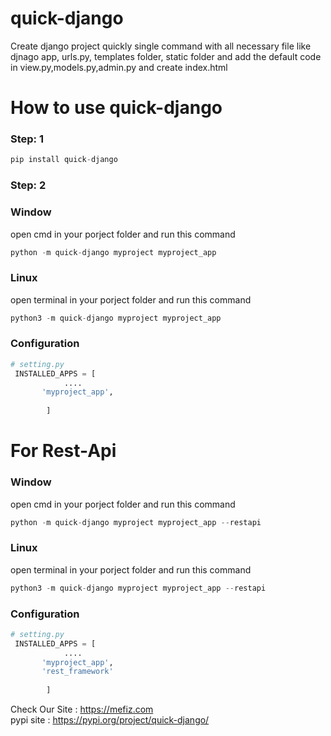 # quick-django

Create django project quickly single command with all necessary file like djnago app, urls.py, templates folder, static folder and add the default code in view.py,models.py,admin.py and create index.html

# How to use quick-django
### Step: 1
```python
pip install quick-django
```
### Step: 2
### Window
open cmd in your porject folder and run this command
        
```python
python -m quick-django myproject myproject_app 
```

### Linux
open terminal in your porject folder and run this command
        
```python
python3 -m quick-django myproject myproject_app 
```

### Configuration
```python
# setting.py
 INSTALLED_APPS = [
            ....
       'myproject_app',
       
        ]

```

# For Rest-Api

### Window
open cmd in your porject folder and run this command
        
```python
python -m quick-django myproject myproject_app --restapi
```

### Linux
open terminal in your porject folder and run this command
        
```python
python3 -m quick-django myproject myproject_app --restapi
```

### Configuration
```python
# setting.py
 INSTALLED_APPS = [
            ....
       'myproject_app',
       'rest_framework'
       
        ]

```


Check Our Site : https://mefiz.com </br>
pypi site : https://pypi.org/project/quick-django/

